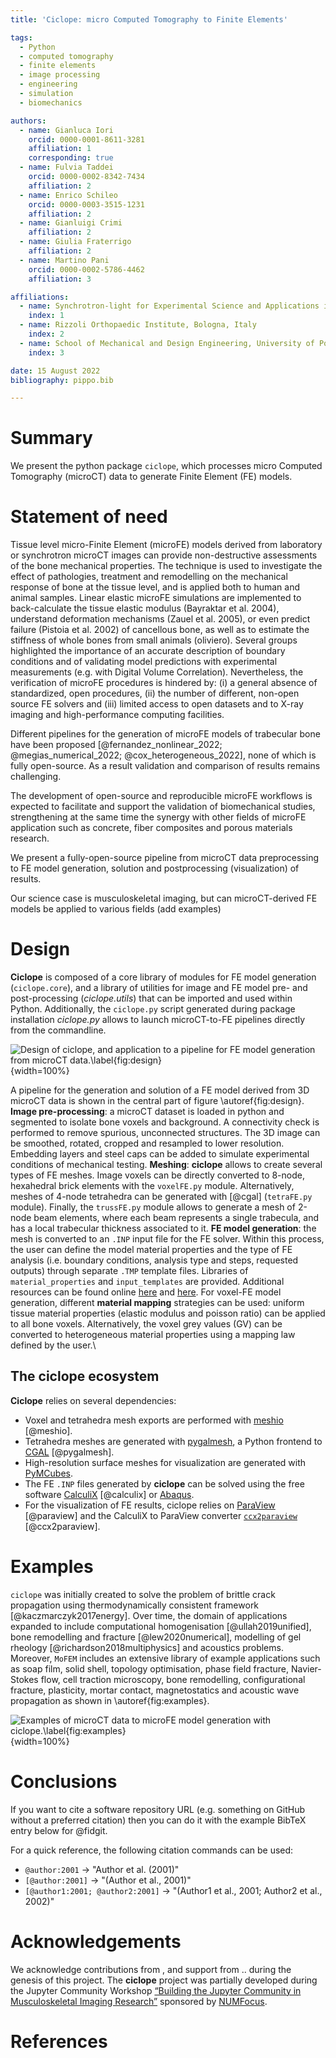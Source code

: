 ```yaml
---
title: 'Ciclope: micro Computed Tomography to Finite Elements'

tags:
  - Python
  - computed tomography
  - finite elements
  - image processing
  - engineering
  - simulation
  - biomechanics

authors:
  - name: Gianluca Iori
    orcid: 0000-0001-8611-3281
    affiliation: 1
    corresponding: true
  - name: Fulvia Taddei
    orcid: 0000-0002-8342-7434
    affiliation: 2
  - name: Enrico Schileo
    orcid: 0000-0003-3515-1231
    affiliation: 2
  - name: Gianluigi Crimi
    affiliation: 2
  - name: Giulia Fraterrigo
    affiliation: 2
  - name: Martino Pani
    orcid: 0000-0002-5786-4462
    affiliation: 3

affiliations:
  - name: Synchrotron-light for Experimental Science and Applications in the Middle East, Jordan
    index: 1
  - name: Rizzoli Orthopaedic Institute, Bologna, Italy
    index: 2
  - name: School of Mechanical and Design Engineering, University of Portsmouth, UK
    index: 3

date: 15 August 2022
bibliography: pippo.bib

---
```


# Summary
We present the python package `ciclope`, which processes micro Computed Tomography (microCT) data to generate Finite Element (FE) models. 

# Statement of need
Tissue level micro-Finite Element (microFE) models derived from laboratory or synchrotron microCT images can provide non-destructive assessments of the bone mechanical properties. The technique is used to investigate the effect of pathologies, treatment and remodelling on the mechanical response of bone at the tissue level, and is applied both to human and animal samples. Linear elastic microFE simulations are implemented to back-calculate the tissue elastic modulus (Bayraktar et al. 2004), understand deformation mechanisms (Zauel et al. 2005), or even predict failure (Pistoia et al. 2002) of cancellous bone, as well as to estimate the stiffness of whole bones from small animals (oliviero). Several groups highlighted the importance of an accurate description of boundary conditions and of validating model predictions with experimental measurements (e.g. with Digital Volume Correlation). Nevertheless, the verification of microFE procedures is hindered by: (i) a general absence of standardized, open procedures, (ii) the number of different, non-open source FE solvers and (iii) limited access to open datasets and to X-ray imaging and high-performance computing facilities.

Different pipelines for the generation of microFE models of trabecular bone have been proposed [@fernandez_nonlinear_2022; @megias_numerical_2022; @cox_heterogeneous_2022], none of which is fully open-source. As a result validation and comparison of results remains challenging.

The development of open-source and reproducible microFE workflows is expected to facilitate and support the validation of biomechanical studies, strengthening at the same time the synergy with other fields of microFE application such as concrete, fiber composites and porous materials research.

We present a fully-open-source pipeline from microCT data preprocessing to FE model generation, solution and postprocessing (visualization) of results.

Our science case is musculoskeletal imaging, but can microCT-derived FE models be applied to various fields (add examples)

# Design
**Ciclope** is composed of a core library of modules for FE model generation (`ciclope.core`), and a library of utilities for image and FE model pre- and post-processing (*ciclope.utils*) that can be imported and used within Python. Additionally, the `ciclope.py` script generated during package installation *ciclope.py* allows to launch microCT-to-FE pipelines directly from the commandline.

![Design of ciclope, and application to a pipeline for FE model generation from microCT data.\label{fig:design}](./../docs/ciclope_design.png){width=100%}

A pipeline for the generation and solution of a FE model derived from 3D microCT data is shown in the central part of figure \autoref{fig:design}.
**Image pre-processing**: a microCT dataset is loaded in python and segmented to isolate bone voxels and background. A connectivity check is performed to remove spurious, unconnected structures. The 3D image can be smoothed, rotated, cropped and resampled to lower resolution. Embedding layers and steel caps can be added to simulate experimental conditions of mechanical testing.
**Meshing**: **ciclope** allows to create several types of FE meshes. Image voxels can be directly converted to 8-node, hexahedral brick elements with the `voxelFE.py` module. Alternatively, meshes of 4-node tetrahedra can be generated with [@cgal] (`tetraFE.py` module). Finally, the `trussFE.py` module allows to generate a mesh of 2-node beam elements, where each beam represents a single trabecula, and has a local trabecular thickness associated to it.
**FE model generation**: the mesh is converted to an `.INP` input file for the FE solver. Within this process, the user can define the model material properties and the type of FE analysis (i.e. boundary conditions, analysis type and steps, requested outputs) through separate `.TMP` template files. Libraries of `material_properties` and `input_templates` are provided. Additional resources can be found online [here](https://github.com/calculix/examples) and [here](https://github.com/calculix/mkraska). For voxel-FE model generation, different **material mapping** strategies can be used: uniform tissue material properties (elastic modulus and poisson ratio) can be applied to all bone voxels. Alternatively, the voxel grey values (GV) can be converted to heterogeneous material properties using a mapping law defined by the user.\

[comment]: <> (bone mineral density BMD through a calibration rule obtained scanning a hydroxyapatite phantom. After this, an empirical law is used to convert local BMD to tissue elastic moduli Bourne_2004; garcia_2008.)
[comment]: <> (The pipeline is composed of the following steps:)
[comment]: <> (1. **microCT image pre-processing**: after reading in python a microCT dataset, the 3D volume can be cropped and aligned according to the desired direction of load, smoothed to remove noise with a Gaussian kernel, and resampled to lower image resolution. A binary mask of the bone tissue is generated thresholding bone voxels. Several global Otsu; Ridler_1978, or local adaptive thresholding ,..., techniques have been proposed Kim 2006. Embedding layers and steel caps can be added to simulate the experimental conditions of mechanical testing.) 

## The ciclope ecosystem
**Ciclope** relies on several dependencies:

- Voxel and tetrahedra mesh exports are performed with [meshio](https://github.com/nschloe/meshio) [@meshio].
- Tetrahedra meshes are generated with [pygalmesh](https://github.com/nschloe/pygalmesh), a Python frontend to [CGAL](https://www.cgal.org/) [@pygalmesh].
- High-resolution surface meshes for visualization are generated with [PyMCubes](https://github.com/pmneila/PyMCubes).
- The FE `.INP` files generated by **ciclope** can be solved using the free software [CalculiX](https://github.com/calculix) [@calculix] or [Abaqus](https://www.3ds.com/products-services/simulia/products/abaqus/).
- For the visualization of FE results, ciclope relies on [ParaView](https://www.paraview.org/) [@paraview] and the CalculiX to ParaView converter [`ccx2paraview`](https://github.com/calculix/ccx2paraview) [@ccx2paraview].

[comment]: <> (Dxchange @decarlo_2014)

# Examples
`ciclope` was initially created to solve the problem of brittle crack propagation using thermodynamically consistent framework [@kaczmarczyk2017energy]. 
Over time, the domain of applications expanded to include computational homogenisation [@ullah2019unified], bone remodelling and fracture [@lew2020numerical], modelling of gel rheology [@richardson2018multiphysics] and acoustics problems. Moreover, `MoFEM` includes an extensive library of example applications such as soap film, solid shell, topology optimisation, phase field fracture, Navier-Stokes flow, cell traction microscopy, bone remodelling, configurational fracture, plasticity, mortar contact, magnetostatics and acoustic wave propagation as shown in \autoref{fig:examples}.

![Examples of microCT data to microFE model generation with `ciclope`.\label{fig:examples}](./../docs/nosignal.jpg){width=100%}

# Conclusions
If you want to cite a software repository URL (e.g. something on GitHub without a preferred
citation) then you can do it with the example BibTeX entry below for @fidgit.

For a quick reference, the following citation commands can be used:
- `@author:2001`  ->  "Author et al. (2001)"
- `[@author:2001]` -> "(Author et al., 2001)"
- `[@author1:2001; @author2:2001]` -> "(Author1 et al., 2001; Author2 et al., 2002)"

# Acknowledgements
We acknowledge contributions from , and support from .. during the genesis of this project.
The **ciclope** project was partially developed during the Jupyter Community Workshop [“Building the Jupyter Community in Musculoskeletal Imaging Research”](https://github.com/JCMSK/2022_JCW) sponsored by [NUMFocus](https://numfocus.org/).

# References